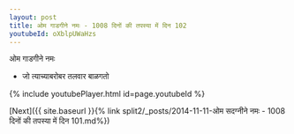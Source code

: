 ```yaml
---
layout: post
title: ओम गाडगीने नमः - 1008 दिनों की तपस्या में दिन 102
youtubeId: oXblpUWaHzs
---
```

 
 
 ओम गाडगीने नमः  
 
 -  जो त्याच्याबरोबर तलवार बाळगतो 
 
  
 
  
 
 
 
 
 
 


{% include youtubePlayer.html id=page.youtubeId %}
 
[Next]({{ site.baseurl }}{% link  split2/_posts/2014-11-11-ओम सदग्नीने नमः - 1008 दिनों की तपस्या में दिन 101.md%})
 
